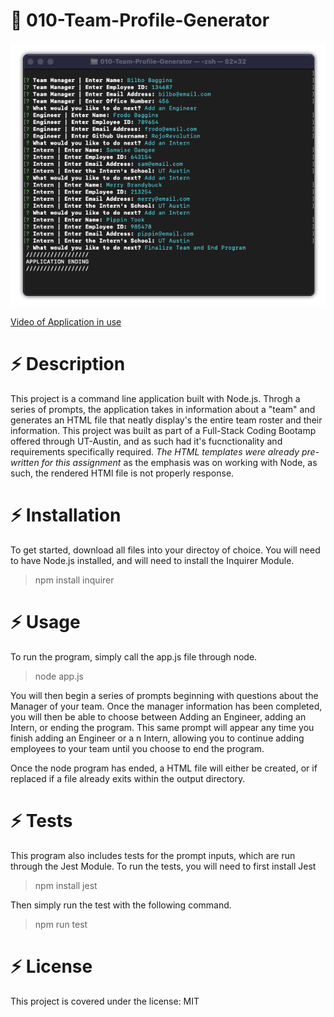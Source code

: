 # :rocket: 010-Team-Profile-Generator

![Team Profile Generator](images/team-profile.png)

[Video of Application in use](https://youtu.be/mnran1fswmQ)


# :zap:	 Description

This project is a command line application built with Node.js. Throgh a series of prompts, the application takes in information about a "team" and generates an HTML file that neatly display's the entire team roster and their information. This project was built as part of a Full-Stack Coding Bootamp offered through UT-Austin, and as such had it's fucnctionality and requirements specifically required. *The HTML templates were already pre-written for this assignment* as the emphasis was on working with Node, as such, the rendered HTMl file is not properly response.


# :zap:	 Installation
To get started, download all files into your directoy of choice. You will need to have Node.js installed, and will need to install the Inquirer Module.

> npm install inquirer

# :zap:	Usage

To run the program, simply call the app.js file through node.

>node app.js

You will then begin a series of prompts beginning with questions about the Manager of your team. Once the manager information has been completed, you will then be able to choose between Adding an Engineer, adding an Intern, or ending the program. This same prompt will appear any time you finish adding an Engineer or a n Intern, allowing you to continue adding employees to your team until you choose to end the program.

Once the node program has ended, a HTML file will either be created, or if replaced if a file already exits within the output directory.

# :zap:	Tests

This program also includes tests for the prompt inputs, which are run through the Jest Module. To run the tests, you will need to first install Jest

> npm install jest

Then simply run the test with the following command.

>npm run test

# :zap:	License

This project is covered under the license: MIT